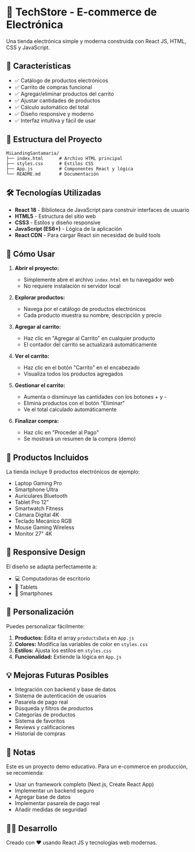 # 🛒 TechStore - E-commerce de Electrónica

Una tienda electrónica simple y moderna construida con React JS, HTML, CSS y JavaScript.

## 🚀 Características

- ✅ Catálogo de productos electrónicos
- ✅ Carrito de compras funcional
- ✅ Agregar/eliminar productos del carrito
- ✅ Ajustar cantidades de productos
- ✅ Cálculo automático del total
- ✅ Diseño responsive y moderno
- ✅ Interfaz intuitiva y fácil de usar

## 📁 Estructura del Proyecto

```
MiLandingSantamaria/
├── index.html      # Archivo HTML principal
├── styles.css      # Estilos CSS
├── App.js          # Componentes React y lógica
└── README.md       # Documentación
```

## 🛠️ Tecnologías Utilizadas

- **React 18** - Biblioteca de JavaScript para construir interfaces de usuario
- **HTML5** - Estructura del sitio web
- **CSS3** - Estilos y diseño responsive
- **JavaScript (ES6+)** - Lógica de la aplicación
- **React CDN** - Para cargar React sin necesidad de build tools

## 🎯 Cómo Usar

1. **Abrir el proyecto:**
   - Simplemente abre el archivo `index.html` en tu navegador web
   - No requiere instalación ni servidor local

2. **Explorar productos:**
   - Navega por el catálogo de productos electrónicos
   - Cada producto muestra su nombre, descripción y precio

3. **Agregar al carrito:**
   - Haz clic en "Agregar al Carrito" en cualquier producto
   - El contador del carrito se actualizará automáticamente

4. **Ver el carrito:**
   - Haz clic en el botón "Carrito" en el encabezado
   - Visualiza todos los productos agregados

5. **Gestionar el carrito:**
   - Aumenta o disminuye las cantidades con los botones + y -
   - Elimina productos con el botón "Eliminar"
   - Ve el total calculado automáticamente

6. **Finalizar compra:**
   - Haz clic en "Proceder al Pago"
   - Se mostrará un resumen de la compra (demo)

## 🎨 Productos Incluidos

La tienda incluye 9 productos electrónicos de ejemplo:
- Laptop Gaming Pro
- Smartphone Ultra
- Auriculares Bluetooth
- Tablet Pro 12"
- Smartwatch Fitness
- Cámara Digital 4K
- Teclado Mecánico RGB
- Mouse Gaming Wireless
- Monitor 27" 4K

## 📱 Responsive Design

El diseño se adapta perfectamente a:
- 💻 Computadoras de escritorio
- 📱 Tablets
- 📱 Smartphones

## 🔧 Personalización

Puedes personalizar fácilmente:

1. **Productos:** Edita el array `productsData` en `App.js`
2. **Colores:** Modifica las variables de color en `styles.css`
3. **Estilos:** Ajusta los estilos en `styles.css`
4. **Funcionalidad:** Extiende la lógica en `App.js`

## 💡 Mejoras Futuras Posibles

- Integración con backend y base de datos
- Sistema de autenticación de usuarios
- Pasarela de pago real
- Búsqueda y filtros de productos
- Categorías de productos
- Sistema de favoritos
- Reviews y calificaciones
- Historial de compras

## 📝 Notas

Este es un proyecto demo educativo. Para un e-commerce en producción, se recomienda:
- Usar un framework completo (Next.js, Create React App)
- Implementar un backend seguro
- Agregar base de datos
- Implementar pasarela de pago real
- Añadir medidas de seguridad

## 👨‍💻 Desarrollo

Creado con ❤️ usando React JS y tecnologías web modernas.

